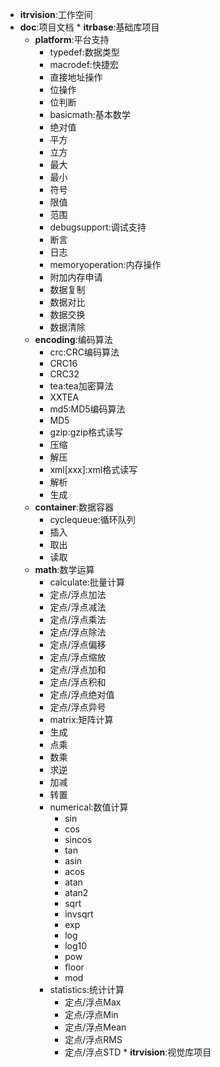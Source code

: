 *  **itrvision**:工作空间
  *  **doc**:项目文档
    *  **itrbase**:基础库项目
      *  **platform**:平台支持
          *  typedef:数据类型
          *  macrodef:快捷宏
            -  直接地址操作
            -  位操作
            -  位判断
          *  basicmath:基本数学
            -  绝对值
            -  平方
            -  立方
            -  最大
            -  最小
            -  符号
            -  限值
            -  范围
          *  debugsupport:调试支持
            -  断言
            -  日志
          *  memoryoperation:内存操作
            -  附加内存申请
            -  数据复制
            -  数据对比
            -  数据交换
            -  数据清除
      *  **encoding**:编码算法
          *  crc:CRC编码算法
            -  CRC16
            -  CRC32
          *  tea:tea加密算法
            -  XXTEA
          *  md5:MD5编码算法
            -  MD5
          *  gzip:gzip格式读写
            -  压缩
            -  解压
          *  xml[xxx]:xml格式读写
            -  解析
            -  生成
      *  **container**:数据容器
          *  cyclequeue:循环队列
            -  插入
            -  取出
            -  读取
      *  **math**:数学运算
          *  calculate:批量计算
            -  定点/浮点加法
            -  定点/浮点减法
            -  定点/浮点乘法
            -  定点/浮点除法
            -  定点/浮点偏移
            -  定点/浮点缩放
            -  定点/浮点加和
            -  定点/浮点积和
            -  定点/浮点绝对值
            -  定点/浮点异号
          *  matrix:矩阵计算
            -  生成
            -  点乘
            -  数乘
            -  求逆
            -  加减
            -  转置
         *  numerical:数值计算
            -  sin
            -  cos
            -  sincos
            -  tan
            -  asin
            -  acos
            -  atan
            -  atan2
            -  sqrt
            -  invsqrt
            -  exp
            -  log
            -  log10
            -  pow
            -  floor
            -  mod
         *  statistics:统计计算
            -  定点/浮点Max
            -  定点/浮点Min
            -  定点/浮点Mean
            -  定点/浮点RMS
            -  定点/浮点STD
    *  **itrvision**:视觉库项目
